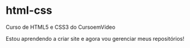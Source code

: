 # html-css
 Curso de HTML5 e CSS3 do CursoemVídeo

Estou aprendendo a criar site e agora vou gerenciar meus repositórios! 